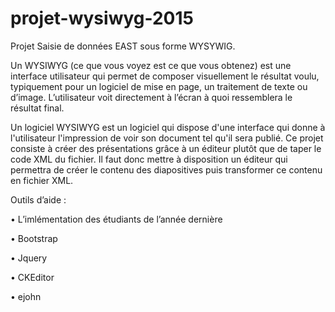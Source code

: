 # projet-wysiwyg-2015


Projet Saisie de données EAST sous forme WYSYWIG.

Un WYSIWYG (ce que vous voyez est ce que vous obtenez) est une interface utilisateur qui permet de composer visuellement le résultat voulu, typiquement pour un logiciel de mise en page, un traitement de texte ou d’image. L’utilisateur voit directement à l’écran à quoi ressemblera le résultat final.

Un logiciel WYSIWYG est un logiciel qui dispose d'une interface qui donne à l'utilisateur l'impression de voir son document tel qu'il sera publié. 
Ce projet consiste à créer des présentations grâce à un éditeur plutôt que de taper le code XML du fichier. Il faut donc mettre à disposition un éditeur qui permettra de créer le contenu des diapositives puis transformer ce contenu en fichier XML. 


Outils d’aide :

•	L’imlémentation des étudiants de l’année dernière
  
•	Bootstrap 

•	Jquery 

•	CKEditor 

•	ejohn 

